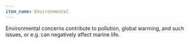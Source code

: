 ```yaml
---
item_name: Environmental
---
```

Environmental concerns contribute to pollution, global warming, and such issues, or e.g. can negatively affect marine life.
